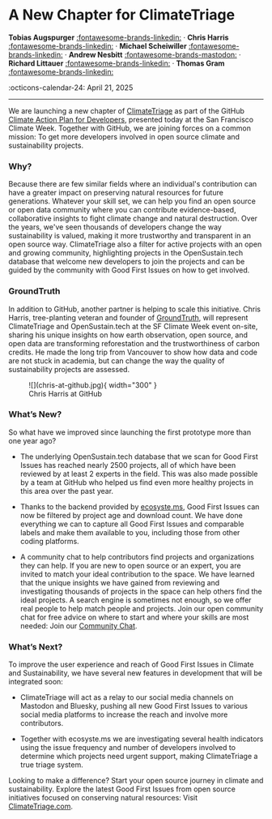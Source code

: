 # A New Chapter for ClimateTriage

__Tobias Augspurger__  [:fontawesome-brands-linkedin:](https://www.linkedin.com/in/tobias-augspurger/) · __Chris Harris__ [:fontawesome-brands-linkedin:](https://www.linkedin.com/in/chris-harris-11512878/) · __Michael Scheiwiller__  [:fontawesome-brands-linkedin:](https://www.linkedin.com/in/michael-scheiwiller-72086a1a0/) · __Andrew Nesbitt__  [:fontawesome-brands-mastodon:](https://mastodon.social/@andrewnez) · __Richard Littauer__ [:fontawesome-brands-linkedin:](https://www.linkedin.com/in/richard-littauer-130026138/) · __Thomas Gram__ [:fontawesome-brands-linkedin:](https://www.linkedin.com/in/thomasegebrandgram/)

:octicons-calendar-24: April 21, 2025

---

We are launching a new chapter of [ClimateTriage](https://climatetriage.com/) as part of the GitHub [Climate Action Plan for Developers](https://github.com/social-impact/focus-areas/environmental-sustainability/climate-action-plan-for-developers), presented today at the San Francisco Climate Week. Together with GitHub, we are joining forces on a common mission: To get more developers involved in open source climate and sustainability projects. 

### Why?
Because there are few similar fields where an individual's contribution can have a greater impact on preserving natural resources for future generations. Whatever your skill set, we can help you find an open source or open data community where you can contribute evidence-based, collaborative insights to fight climate change and natural destruction. Over the years, we've seen thousands of developers change the way sustainability is valued, making it more trustworthy and transparent in an open source way. ClimateTriage also a filter for active projects with an open and growing community, highlighting projects in the OpenSustain.tech database that welcome new developers to join the projects and can be guided by the community with Good First Issues on how to get involved.

### GroundTruth 
In addition to GitHub, another partner is helping to scale this initiative. Chris Harris, tree-planting veteran and founder of [GroundTruth](https://groundtruth.app/), will represent ClimateTriage and OpenSustain.tech at the SF Climate Week event on-site, sharing his unique insights on how earth observation, open source, and open data are transforming reforestation and the trustworthiness of carbon credits. He made the long trip from Vancouver to show how data and code are not stuck in academia, but can change the way the quality of sustainability projects are assessed.

<figure markdown="span">
  ![](chris-at-github.jpg){ width="300" }
  <figcaption> Chris Harris at GitHub </figcaption>
</figure>

### What’s New?

So what have we improved since launching the first prototype more than one year ago? 

* The underlying OpenSustain.tech database that we scan for Good First Issues has reached nearly 2500 projects, all of which have been reviewed by at least 2 experts in the field. This was also made possible by a team at GitHub who helped us find even more healthy projects in this area over the past year.

* Thanks to the backend provided by [ecosyste.ms](https://ecosyste.ms/), Good First Issues can now be filtered by project age and download count. We have done everything we can to capture all Good First Issues and comparable labels and make them available to you, including those from other coding platforms.

* A community chat to help contributors find projects and organizations they can help. If you are new to open source or an expert, you are invited to match your ideal contribution to the space. We have learned that the unique insights we have gained from reviewing and investigating thousands of projects in the space can help others find the ideal projects. A search engine is sometimes not enough, so we offer real people to help match people and projects. Join our open community chat for free advice on where to start and where your skills are most needed: Join our [Community Chat](https://discord.gg/JDUatGKxve).

### What’s Next?

To improve the user experience and reach of Good First Issues in Climate and Sustainability, we have several new features in development that will be integrated soon:

* ClimateTriage will act as a relay to our social media channels on Mastodon and Bluesky, pushing all new Good First Issues to various social media platforms to increase the reach and involve more contributors. 

* Together with ecosyste.ms we are investigating several health indicators using the issue frequency and number of developers involved to determine which projects need urgent support, making ClimateTriage a true triage system.


Looking to make a difference? Start your open source journey in climate and sustainability. Explore the latest Good First Issues from open source initiatives focused on conserving natural resources: Visit [ClimateTriage.com](https://climatetriage.com/).

